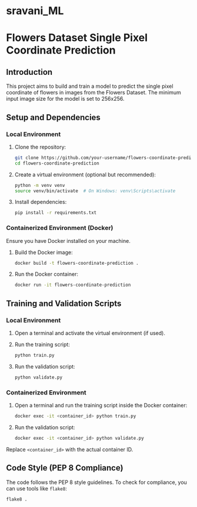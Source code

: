 # sravani_ML

# Flowers Dataset Single Pixel Coordinate Prediction

## Introduction
This project aims to build and train a model to predict the single pixel coordinate of flowers in images from the Flowers Dataset. The minimum input image size for the model is set to 256x256.

## Setup and Dependencies

### Local Environment
1. Clone the repository:
    ```bash
    git clone https://github.com/your-username/flowers-coordinate-prediction.git
    cd flowers-coordinate-prediction
    ```

2. Create a virtual environment (optional but recommended):
    ```bash
    python -m venv venv
    source venv/bin/activate  # On Windows: venv\Scripts\activate
    ```

3. Install dependencies:
    ```bash
    pip install -r requirements.txt
    ```

### Containerized Environment (Docker)
Ensure you have Docker installed on your machine.

1. Build the Docker image:
    ```bash
    docker build -t flowers-coordinate-prediction .
    ```

2. Run the Docker container:
    ```bash
    docker run -it flowers-coordinate-prediction
    ```

## Training and Validation Scripts

### Local Environment
1. Open a terminal and activate the virtual environment (if used).
2. Run the training script:
    ```bash
    python train.py
    ```

3. Run the validation script:
    ```bash
    python validate.py
    ```

### Containerized Environment
1. Open a terminal and run the training script inside the Docker container:
    ```bash
    docker exec -it <container_id> python train.py
    ```

2. Run the validation script:
    ```bash
    docker exec -it <container_id> python validate.py
    ```

Replace `<container_id>` with the actual container ID.

## Code Style (PEP 8 Compliance)

The code follows the PEP 8 style guidelines. To check for compliance, you can use tools like `flake8`:

```bash
flake8 .
